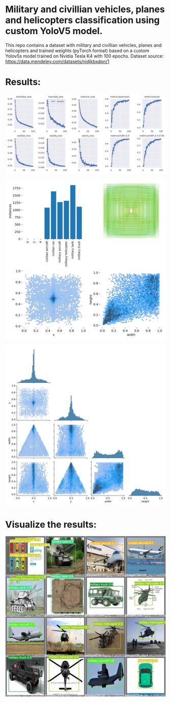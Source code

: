 # Military and civillian vehicles, planes and helicopters classification using custom YoloV5 model.

This repo contains a dataset with military and civillian vehicles, planes and helicopters and trained weights (pyTorch format) based on a custom Yolov5s model trained on Nvidia Tesla K4 with 100 epochs. Dataset source:  https://data.mendeley.com/datasets/njdjkbxdpn/1

# Results:

![alt text](https://github.com/Alema1/military-and-civilian-vehicles-dataset-trained/blob/main/results.png?raw=true)

![alt text](https://github.com/Alema1/military-and-civilian-vehicles-dataset-trained/blob/main/labels.jpg?raw=true)

![alt text](https://github.com/Alema1/military-and-civilian-vehicles-dataset-trained/blob/main/labels_correlogram.jpg?raw=true)

# Visualize the results:

![alt text](https://github.com/Alema1/military-and-civilian-vehicles-dataset-trained/blob/main/val_batch1_pred.jpg?raw=true)

